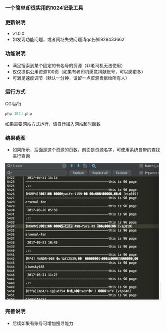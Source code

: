 ### 一个简单却很实用的1024记录工具

### 更新说明

* v1.0.0
* 如发现功能问题，或者网址失效问题请qq告知929433662

### 功能说明

* 满足搜索到某个固定的有名号的资源（非老司机无法使用）
* 仅仅提供公用资源100页（如果有老司机愿意捐献账号，可以爬更多）
* 可满足速度调节（默认一分钟，请留一点资源贡献给所有人）

### 运行方式

CGI运行
``` php
php 1024.php
```

如果需要网站方式运行，请自行加入网站超时函数

### 结果截图

* 如果所示，后面是这个资源的页数，前面是资源名字，可使用系统自带的查找进行查询

![Alt text](./img/use.png)

### 完善说明

* 后续如果有账号可增加搜寻能力


